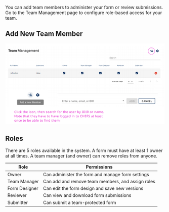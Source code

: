 You can add team members to administer your form or review submissions. Go to the Team Management page to configure role-based access for your team.

## Add New Team Member
![](images/team_mgmt.png) 

## Roles
There are 5 roles available in the system. A form must have at least 1 owner at all times.  A team manager (and owner) can remove roles from anyone.

| Role          | Permissions                                       |
| ------------- | ------------------------------------------------- |
| Owner         | Can administer the form and manage form settings   |
| Team Manager  | Can add and remove team members, and assign roles |
| Form Designer | Can edit the form design and save new versions    |
| Reviewer      | Can view and download form submissions            |
| Submitter     | Can submit a team-protected form                  |



